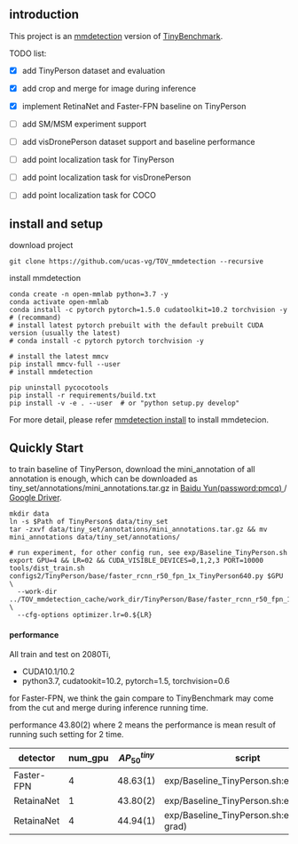 ## introduction

This project is an [mmdetection](https://github.com/open-mmlab/mmdetection) version of [TinyBenchmark](https://github.com/ucas-vg/TinyBenchmark).

TODO list:

- [x] add TinyPerson dataset and evaluation
- [x] add crop and merge for image during inference
- [x] implement RetinaNet and Faster-FPN baseline on TinyPerson
- [ ] add SM/MSM experiment support
- [ ] add visDronePerson dataset support and baseline performance
- [ ] add point localization task for TinyPerson
- [ ] add point localization task for visDronePerson
- [ ] add point localization task for COCO


## install and setup

download project
```
git clone https://github.com/ucas-vg/TOV_mmdetection --recursive
```

install mmdetection
```
conda create -n open-mmlab python=3.7 -y
conda activate open-mmlab
conda install -c pytorch pytorch=1.5.0 cudatoolkit=10.2 torchvision -y  # (recommand)
# install latest pytorch prebuilt with the default prebuilt CUDA version (usually the latest)
# conda install -c pytorch pytorch torchvision -y

# install the latest mmcv
pip install mmcv-full --user
# install mmdetection

pip uninstall pycocotools
pip install -r requirements/build.txt
pip install -v -e . --user  # or "python setup.py develop"
```

For more detail, please refer [mmdetection install](docs/get_started.md) to install mmdetecion.

## Quickly Start

to train baseline of TinyPerson, download the mini_annotation of all annotation is enough, 
which can be downloaded as tiny_set/annotations/mini_annotations.tar.gz in [Baidu Yun(password:pmcq) ](https://pan.baidu.com/s/1kkugS6y2vT4IrmEV_2wtmQ)/
[Google Driver](https://drive.google.com/open?id=1KrH9uEC9q4RdKJz-k34Q6v5hRewU5HOw).

```
mkdir data
ln -s $Path of TinyPerson$ data/tiny_set
tar -zxvf data/tiny_set/annotations/mini_annotations.tar.gz && mv mini_annotations data/tiny_set/annotations/

# run experiment, for other config run, see exp/Baseline_TinyPerson.sh
export GPU=4 && LR=02 && CUDA_VISIBLE_DEVICES=0,1,2,3 PORT=10000 tools/dist_train.sh configs2/TinyPerson/base/faster_rcnn_r50_fpn_1x_TinyPerson640.py $GPU \
  --work-dir ../TOV_mmdetection_cache/work_dir/TinyPerson/Base/faster_rcnn_r50_fpn_1x_TinyPerson640/old640x512_lr0${LR}_1x_${GPU}g/ \
  --cfg-options optimizer.lr=0.${LR}
```

#### performance

All train and test on 2080Ti, 
- CUDA10.1/10.2
- python3.7, cudatookit=10.2, pytorch=1.5, torchvision=0.6

for Faster-FPN, we think the gain compare to TinyBenchmark may come 
from the cut and merge during inference running time. 

performance 43.80(2) where 2 means the performance is mean result of 
running such setting for 2 time.

detector | num_gpu | $AP_{50}^{tiny}$| script
--- | --- | ---| ---
Faster-FPN | 4 | 48.63(1) | exp/Baseline_TinyPerson.sh:exp1.1
RetainaNet | 1 | 43.80(2) | exp/Baseline_TinyPerson.sh:exp2.1
RetainaNet | 4 | 44.94(1) | exp/Baseline_TinyPerson.sh:exp2.2(clip grad)
